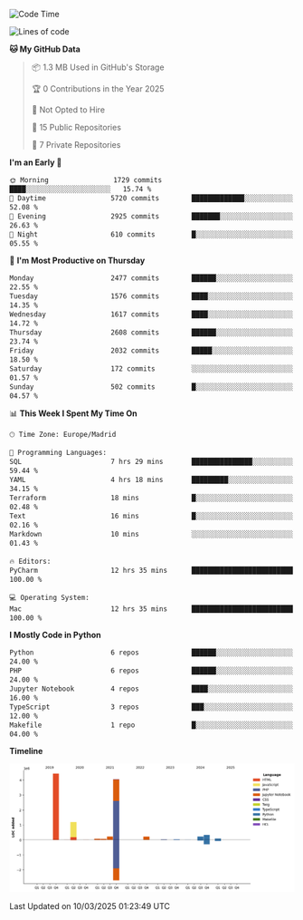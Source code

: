 <!--START_SECTION:waka-->
![Code Time](http://img.shields.io/badge/Code%20Time-695%20hrs%2057%20mins-blue)

![Lines of code](https://img.shields.io/badge/From%20Hello%20World%20I%27ve%20Written-11.0%20million%20lines%20of%20code-blue)

**🐱 My GitHub Data** 

> 📦 1.3 MB Used in GitHub's Storage 
 > 
> 🏆 0 Contributions in the Year 2025
 > 
> 🚫 Not Opted to Hire
 > 
> 📜 15 Public Repositories 
 > 
> 🔑 7 Private Repositories 
 > 
**I'm an Early 🐤** 

```text
🌞 Morning                1729 commits        ████░░░░░░░░░░░░░░░░░░░░░   15.74 % 
🌆 Daytime                5720 commits        █████████████░░░░░░░░░░░░   52.08 % 
🌃 Evening                2925 commits        ███████░░░░░░░░░░░░░░░░░░   26.63 % 
🌙 Night                  610 commits         █░░░░░░░░░░░░░░░░░░░░░░░░   05.55 % 
```
📅 **I'm Most Productive on Thursday** 

```text
Monday                   2477 commits        ██████░░░░░░░░░░░░░░░░░░░   22.55 % 
Tuesday                  1576 commits        ████░░░░░░░░░░░░░░░░░░░░░   14.35 % 
Wednesday                1617 commits        ████░░░░░░░░░░░░░░░░░░░░░   14.72 % 
Thursday                 2608 commits        ██████░░░░░░░░░░░░░░░░░░░   23.74 % 
Friday                   2032 commits        █████░░░░░░░░░░░░░░░░░░░░   18.50 % 
Saturday                 172 commits         ░░░░░░░░░░░░░░░░░░░░░░░░░   01.57 % 
Sunday                   502 commits         █░░░░░░░░░░░░░░░░░░░░░░░░   04.57 % 
```


📊 **This Week I Spent My Time On** 

```text
🕑︎ Time Zone: Europe/Madrid

💬 Programming Languages: 
SQL                      7 hrs 29 mins       ███████████████░░░░░░░░░░   59.44 % 
YAML                     4 hrs 18 mins       █████████░░░░░░░░░░░░░░░░   34.15 % 
Terraform                18 mins             █░░░░░░░░░░░░░░░░░░░░░░░░   02.48 % 
Text                     16 mins             █░░░░░░░░░░░░░░░░░░░░░░░░   02.16 % 
Markdown                 10 mins             ░░░░░░░░░░░░░░░░░░░░░░░░░   01.43 % 

🔥 Editors: 
PyCharm                  12 hrs 35 mins      █████████████████████████   100.00 % 

💻 Operating System: 
Mac                      12 hrs 35 mins      █████████████████████████   100.00 % 
```

**I Mostly Code in Python** 

```text
Python                   6 repos             ██████░░░░░░░░░░░░░░░░░░░   24.00 % 
PHP                      6 repos             ██████░░░░░░░░░░░░░░░░░░░   24.00 % 
Jupyter Notebook         4 repos             ████░░░░░░░░░░░░░░░░░░░░░   16.00 % 
TypeScript               3 repos             ███░░░░░░░░░░░░░░░░░░░░░░   12.00 % 
Makefile                 1 repo              █░░░░░░░░░░░░░░░░░░░░░░░░   04.00 % 
```



**Timeline**

![Lines of Code chart](https://raw.githubusercontent.com/danisoronellas/danisoronellas/main/assets/bar_graph.png)


 Last Updated on 10/03/2025 01:23:49 UTC
<!--END_SECTION:waka-->
